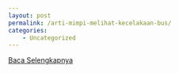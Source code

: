 ```yaml
---
layout: post
permalink: /arti-mimpi-melihat-kecelakaan-bus/
categories:
    - Uncategorized
---
```


[Baca Selengkapnya](/09)